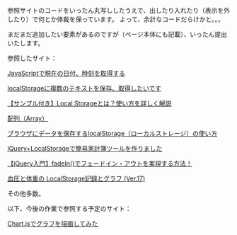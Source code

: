 参照サイトのコードをいったん丸写ししたうえで、出したり入れたり（表示を外したり）で何とか体裁を保っています。
よって、余計なコードだらけかと。。。

まだまだ追加したい要素があるのですが（ページ本体にも記載）、いったん提出いたします。


参照したサイト：

[JavaScriptで現在の日付、時刻を取得する](https://www.ipentec.com/document/javascript-get-current-datetime#:~:text=%E3%81%AB%E9%96%A2%E3%81%99%E3%82%8B%E6%B3%A8%E6%84%8F%E4%BA%8B%E9%A0%85-,%E6%A6%82%E8%A6%81,%E8%A6%81%E7%B4%A0%E3%82%92%E5%8F%96%E5%BE%97%E3%81%A7%E3%81%8D%E3%81%BE%E3%81%99%E3%80%82)

[localStorageに複数のテキストを保存、取得したいです](https://teratail.com/questions/219603)

[【サンプル付き】Local Storageとは？使い方を詳しく解説](https://webliker.info/how-to-use-localstrage/#LoclaStorage)

[配列（Array）](https://www.tohoho-web.com/js/array.htm)

[ブラウザにデータを保存するlocalStorage（ローカルストレージ）の使い方](https://www.granfairs.com/blog/staff/local-storage-01)

[jQuery+LocalStorageで簡易家計簿ツールを作りました](https://notepad-blog.com/content/139/)

[【jQuery入門】fadeIn()でフェードイン・アウトを実現する方法！](https://www.sejuku.net/blog/57618)

[血圧と体重の LocalStorage記録とグラフ (Ver.17)](http://www2.ttn.ne.jp/~uejmhrkz/script/ketsu/k17.html)

その他多数。

以下、今後の作業で参照する予定のサイト：

[Chart.jsでグラフを描画してみた](https://qiita.com/Haruka-Ogawa/items/59facd24f2a8bdb6d369)


